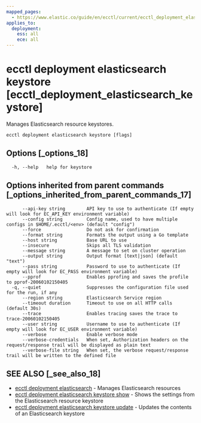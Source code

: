 ```yaml
---
mapped_pages:
  - https://www.elastic.co/guide/en/ecctl/current/ecctl_deployment_elasticsearch_keystore.html
applies_to:
  deployment:
    ess: all
    ece: all
---
```


# ecctl deployment elasticsearch keystore [ecctl_deployment_elasticsearch_keystore]

Manages Elasticsearch resource keystores.

```
ecctl deployment elasticsearch keystore [flags]
```


## Options [_options_18]

```
  -h, --help   help for keystore
```


## Options inherited from parent commands [_options_inherited_from_parent_commands_17]

```
      --api-key string        API key to use to authenticate (If empty will look for EC_API_KEY environment variable)
      --config string         Config name, used to have multiple configs in $HOME/.ecctl/<env> (default "config")
      --force                 Do not ask for confirmation
      --format string         Formats the output using a Go template
      --host string           Base URL to use
      --insecure              Skips all TLS validation
      --message string        A message to set on cluster operation
      --output string         Output format [text|json] (default "text")
      --pass string           Password to use to authenticate (If empty will look for EC_PASS environment variable)
      --pprof                 Enables pprofing and saves the profile to pprof-20060102150405
  -q, --quiet                 Suppresses the configuration file used for the run, if any
      --region string         Elasticsearch Service region
      --timeout duration      Timeout to use on all HTTP calls (default 30s)
      --trace                 Enables tracing saves the trace to trace-20060102150405
      --user string           Username to use to authenticate (If empty will look for EC_USER environment variable)
      --verbose               Enable verbose mode
      --verbose-credentials   When set, Authorization headers on the request/response trail will be displayed as plain text
      --verbose-file string   When set, the verbose request/response trail will be written to the defined file
```


## SEE ALSO [_see_also_18]

* [ecctl deployment elasticsearch](/reference/ecctl_deployment_elasticsearch.md)	 - Manages Elasticsearch resources
* [ecctl deployment elasticsearch keystore show](/reference/ecctl_deployment_elasticsearch_keystore_show.md)	 - Shows the settings from the Elasticsearch resource keystore
* [ecctl deployment elasticsearch keystore update](/reference/ecctl_deployment_elasticsearch_keystore_update.md)	 - Updates the contents of an Elasticsearch keystore

